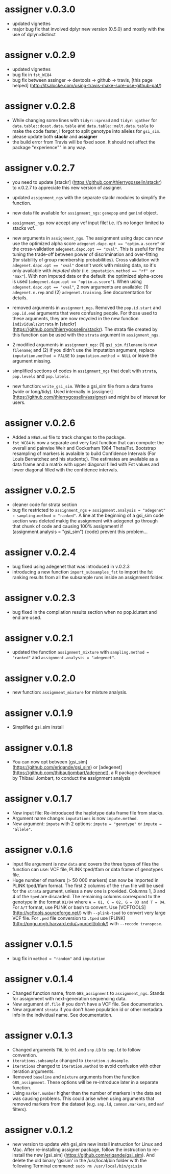 # assigner v.0.3.0
* updated vignettes
* major bug fix that involved dplyr new version (0.5.0) and mostly with 
the use of dplyr::distinct



# assigner v.0.2.9
* updated vignettes
* bug fix in `fst_WC84`
* bug fix between assinger -> devtools -> github -> travis, [this page helped] (http://itsalocke.com/using-travis-make-sure-use-github-pat/)


# assigner v.0.2.8

* While changing some lines with `tidyr::spread` and `tidyr::gather` for `data.table::dcast.data.table` and `data.table::melt.data.table` to make the code faster, I forgot to split genotype into alleles for `gsi_sim`.
* please update both **stackr** and **assigner**
* the build error from Travis will be fixed soon. 
It should not affect the package "experience"" in any way.

# assigner v.0.2.7

* you need to update [stackr] (https://github.com/thierrygosselin/stackr) to v.0.2.7
to appreciate this new version of assigner.

* updated `assignment_ngs` with the separate stackr modules to simplify the function.

* new data file available for `assignment_ngs`: `genepop` and `genind` object.

* `assignment_ngs` now accept any vcf input file! i.e. it’s no longer limited to stacks vcf. 

* new arguments in `assignment_ngs`. The assignment using dapc can now use 
the optimized alpha score `adegenet.dapc.opt == "optim.a.score"` or 
the cross-validation `adegenet.dapc.opt == "xval"`. This is useful for fine tuning 
the trade-off between power of discrimination and over-fitting 
(for stability of group membership probabilities).
Cross validation with `adegenet.dapc.opt == "xval"` doesn't work with 
missing data, so it's only available with *imputed data* 
(i.e. `imputation.method == "rf" or "max"`). 
With non imputed data or the default: the optimized alpha-score is used 
(`adegenet.dapc.opt == "optim.a.score"`).
When using `adegenet.dapc.opt == "xval"`, 2 new arguments are available: 
(1) `adegenet.n.rep` and (2) `adegenet.training`. See documentation for details.

* removed arguments in `assignment_ngs`. Removed the `pop.id.start` and `pop.id.end`
arguments that were confusing people. For those used to these arguments, 
they are now recycled in the new function `individuals2strata`
in [stackr] (https://github.com/thierrygosselin/stackr). 
The strata file created by this function can be used with the `strata` argument in
`assignment_ngs`.

* 2 modified arguments in `assignment_ngs`: (1) `gsi_sim.filename` is now `filename`; and 
(2) if you didn't use the imputation argument, replace `imputation.method = FALSE`
to `imputation.method = NULL` or leave the argument missing.

* simplified sections of codes in `assignment_ngs` that dealt with `strata`, 
`pop.levels` and `pop.labels`.

* new function: `write_gsi_sim`. Write a gsi_sim file from a data frame (wide or long/tidy). 
Used internally in [assigner] (https://github.com/thierrygosselin/assigner)
and might be of interest for users.

# assigner v.0.2.6

* Added a `NEWS.md` file to track changes to the package.
* `fst_WC84` is now a separate and very fast function that can compute: the overall and pairwise Weir and Cockerham 1984 Theta/Fst. Bootstrap resampling of markers is avalaible to build Confidence Intervals (For Louis Bernatchez and his students;). The estimates are available as a data frame and a matrix with upper diagonal filled with Fst values and lower diagonal filled with the confidence intervals.

# assigner v.0.2.5
* cleaner code for strata section
* bug fix restricted to `assignment_ngs` + `assignment.analysis = "adegenet"` + `sampling.method = "ranked"`.
A line at the beginning of a gsi_sim code section was deleted makig the assignment with adegenet go through that chunk of code and causing 100% assignment! if (assignment.analysis = "gsi_sim") {code} prevent this problem...

# assigner v.0.2.4
* bug fixed using adegenet that was introduced in v.0.2.3
* introducing a new function `import_subsamples_fst` to import the fst ranking 
results from all the subsample runs inside an assignment folder.

# assigner v.0.2.3
* bug fixed in the compilation results section when no pop.id.start and end are used.

# assigner v.0.2.1
* updated the function `assignment_mixture` with `sampling.method = "ranked"` and 
`assignment.analysis = "adegenet"`.

# assigner v.0.2.0
* new function: `assignment_mixture` for mixture analysis.

# assigner v.0.1.9
* Simplified gsi_sim install

# assigner v.0.1.8
* You can now opt between [gsi_sim] (https://github.com/eriqande/gsi_sim) or [adegenet] (https://github.com/thibautjombart/adegenet), a R package developed by Thibaul Jombart, to conduct the assignment analysis

# assigner v.0.1.7
* New input file: Re-introduced the haplotype data frame file from stacks.
* Argument name change: `imputations` is now `impute.method`.
* New argument: `impute` with 2 options: `impute = "genotype"` or `impute = "allele"`.

# assigner v.0.1.6
* Input file argument is now `data` and covers the three types of files the 
function can use: VCF file, PLINK tped/tfam or data frame of genotypes file.
* Huge number of markers (> 50 000 markers) can now be imported in PLINK 
tped/tfam format. The first 2 columns of the `tfam` file will be used for the 
`strata` argument, unless a new one is provided. Columns 1, 3 and 4 of the 
`tped` are discarded. The remaining columns correspond to the genotype in the 
format `01/04` where `A = 01, C = 02, G = 03 and T = 04`. For `A/T` format, use 
PLINK or bash to convert. Use [VCFTOOLS] (http://vcftools.sourceforge.net/) with 
`--plink-tped` to convert very large VCF file. For `.ped` file conversion to 
`.tped` use [PLINK] (http://pngu.mgh.harvard.edu/~purcell/plink/) with
`--recode transpose`.

# assigner v.0.1.5
* bug fix in `method = "random"` and `imputation`

# assigner v.0.1.4
* Changed function name, from `GBS_assignment` to `assignment_ngs`. Stands for
assignment with next-generation sequencing data.
* New argument `df.file` if you don't have a VCF file. See documentation.
* New argument `strata` if you don't have population id or other metadata info 
in the individual name.  See documentation.

# assigner v.0.1.3
* Changed arguments `THL` to `thl` and `snp.LD` to `snp.ld` to follow convention.
* `iterations.subsample` changed to `iteration.subsample`.
* `iterations` changed to `iteration.method` to avoid confusion with other iteration arguments.
* Removed `baseline` and `mixture` arguments from the function `GBS_assignment`.
These options will be re-introduce later in a separate function.
* Using `marker.number` higher than the number of markers in the data set was causing
problems. This could arise when using arguments that removed markers from the dataset
(e.g. `snp.ld`, `common.markers`, and `maf` filters).

# assigner v.0.1.2
* new version to update with gsi_sim new install instruction for Linux and Mac.
After re-installing assigner package, follow the instruction to re-install 
the new [gsi_sim] (https://github.com/eriqande/gsi_sim). 
And delete the old binary 'gsisim' in the /usr/local/bin folder
with the following Terminal command: `sudo rm /usr/local/bin/gsisim`

